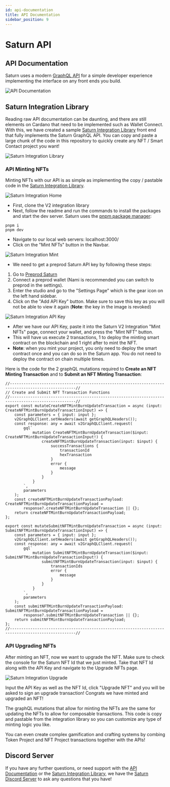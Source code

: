 ```yaml
---
id: api-documentation
title: API Documentation
sidebar_position: 9
---
```


# Saturn API

## API Documentation

Saturn uses a modern [GraphQL API](https://api.saturnnft.io/v2/graphql) for a simple developer experience implementing the interface on any front ends you build.

![API Documentation](/img/api-documentation/api-documentation.png)

## Saturn Integration Library

Reading raw API documentation can be daunting, and there are still elements on Cardano that need to be implemented such as Wallet Connect. With this, we have created a sample [Saturn Integration Library](https://github.com/Orion-Crypto/Saturn-V2-Integration) front end that fully implements the Saturn GraphQL API. You can copy and paste a large chunk of the code in this repository to quickly create any NFT / Smart Contact project you want!

![Saturn Integration Library](/img/api-documentation/saturn-integration-library.png)

### API Minting NFTs

Minting NFTs with our API is as simple as implementing the copy / pastable code in the [Saturn Integration Library](https://github.com/Orion-Crypto/Saturn-V2-Integration).

![Saturn Integration Home](/img/api-documentation/saturn-integration-home.png)

-   First, clone the V2 integration library
-   Next, follow the readme and run the commands to install the packages and start the dev server. Saturn uses the [pnpm package manager](https://pnpm.io/):

```
pnpm i
pnpm dev
```

-   Navigate to our local web servers: localhost:3000/
-   Click on the "Mint NFTs" button in the Navbar.

![Saturn Integration Mint](/img/api-documentation/saturn-integration-mint.png)

-   We need to get a preprod Saturn API key by following these steps:

1. Go to [Preprod Saturn](https://preprod.saturnnft.io)
2. Connect a preprod wallet (Nami is recommended you can switch to preprod in the settings).
3. Enter the studio and go to the "Settings Page" which is the gear icon on the left hand sidebar.
4. Click on the "Add API Key" button. Make sure to save this key as you will not be able to view it again (**Note**: the key in the image is revoked)

![Saturn Integration API Key](/img/api-documentation/saturn-api-key.png)

-   After we have our API Key, paste it into the Saturn V2 Integration "Mint NFTs" page, connect your wallet, and press the "Mint NFT" button.
-   This will have us execute 2 transactions, 1 to deploy the minting smart contract on the blockchain and 1 right after to mint the NFT.
-   **Note**: when you mint your project, you only need to deploy the smart contract once and you can do so in the Saturn app. You do not need to deploy the contract on chain multiple times.

Here is the code for the 2 graphQL mutations required to **Create an NFT Minting Transaction** and to **Submit an NFT Minting Transaction**:

```
//---------------------------------------------------------------------------------------------------//
// Create and Submit NFT Transaction Functions
//---------------------------------------------------------------------------------------------------//
export const mutateCreateNFTMintBurnUpdateTransaction = async (input: CreateNFTMintBurnUpdateTransactionInput) => {
    const parameters = { input: input };
    v2GraphQLClient.setHeaders(await getGraphQLHeaders());
    const response: any = await v2GraphQLClient.request(
        gql`
            mutation CreateNFTMintBurnUpdateTransaction($input: CreateNFTMintBurnUpdateTransactionInput!) {
                createNFTMintBurnUpdateTransaction(input: $input) {
                    successTransactions {
                        transactionId
                        hexTransaction
                    }
                    error {
                        message
                    }
                }
            }
        `,
        parameters
    );
    const createNFTMintBurnUpdateTransactionPayload: CreateNFTMintBurnUpdateTransactionPayload =
        response?.createNFTMintBurnUpdateTransaction || {};
    return createNFTMintBurnUpdateTransactionPayload;
};

export const mutateSubmitNFTMintBurnUpdateTransaction = async (input: SubmitNFTMintBurnUpdateTransactionInput) => {
    const parameters = { input: input };
    v2GraphQLClient.setHeaders(await getGraphQLHeaders());
    const response: any = await v2GraphQLClient.request(
        gql`
            mutation SubmitNFTMintBurnUpdateTransaction($input: SubmitNFTMintBurnUpdateTransactionInput!) {
                submitNFTMintBurnUpdateTransaction(input: $input) {
                    transactionIds
                    error {
                        message
                    }
                }
            }
        `,
        parameters
    );
    const submitNFTMintBurnUpdateTransactionPayload: SubmitNFTMintBurnUpdateTransactionPayload =
        response?.submitNFTMintBurnUpdateTransaction || {};
    return submitNFTMintBurnUpdateTransactionPayload;
};
//---------------------------------------------------------------------------------------------------//
```

### API Upgrading NFTs

After minting an NFT, now we want to upgrade the NFT. Make sure to check the console for the Saturn NFT Id that we just minted. Take that NFT Id along with the API Key and navigate to the Upgrade NFTs page.

![Saturn Integration Upgrade](/img/api-documentation/saturn-integration-upgrade.png)

Input the API Key as well as the NFT Id, click "Upgrade NFT" and you will be asked to sign an upgrade transaction! Congrats we have minted and upgraded an NFT!

The graphQL mutations that allow for minting the NFTs are the same for updating the NFTs to allow for composable transactions. This code is copy and pastable from the integration library so you can customize any type of minting logic you like.

You can even create complex gamification and crafting systems by combing Token Project and NFT Project transactions together with the APIs!

## Discord Server

If you have any further questions, or need support with the [API Documentation](https://api.saturnnft.io/v2/graphql) or the [Saturn Integration Library](https://github.com/Orion-Crypto/Saturn-V2-Integration), we have the [Saturn Discord Server](https://discord.gg/NvVNfQmPjp) to ask any questions that you have!
